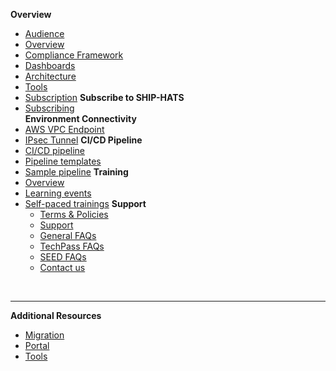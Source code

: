 **Overview**
  - [Audience](audience)
  - [Overview](ship-hats-overview)
  - [Compliance Framework](compliance-framework)
  - [Dashboards](dashboards)
  - [Architecture](architecture)
  - [Tools](ship-hats-tools)
  - [Subscription](subscription)
**Subscribe to SHIP-HATS**  
  - [Subscribing](subscribing-to-ship-hats)  
**Environment Connectivity**
  - [AWS VPC Endpoint](aws-vpc-endpoint)
  - [IPsec Tunnel](ipsec-tunnel)
**CI/CD Pipeline**
- [CI/CD pipeline](ci-cd-pipeline)  
- [Pipeline templates](pipeline-templates)
- [Sample pipeline](sample-pipeline)
**Training**
- [Overview](training)
- [Learning events](learning-events)
- [Self-paced trainings](self-paced-trainings)
**Support**
  - [Terms & Policies](terms-and-policies)
  - [Support](support)
  - [General FAQs](general-faqs)
  - [TechPass FAQs](techpass-faqs)    
  - [SEED FAQs](seed-faqs)
  - [Contact us](contact-us) 

&nbsp;

---
**Additional Resources**
  - [Migration](https://docs.developer.tech.gov.sg/docs/ship-hats-migration/)  
  - [Portal](https://docs.developer.tech.gov.sg/docs/ship-hats-portal/#/ship-hats-portal-overview) 
  - [Tools](https://docs.developer.tech.gov.sg/docs/ship-hats-tools/#/tools-overview) 


<!--

  - [Tooling Strategy](tooling-strategy)
  - [Roadmap](roadmap)
-->  